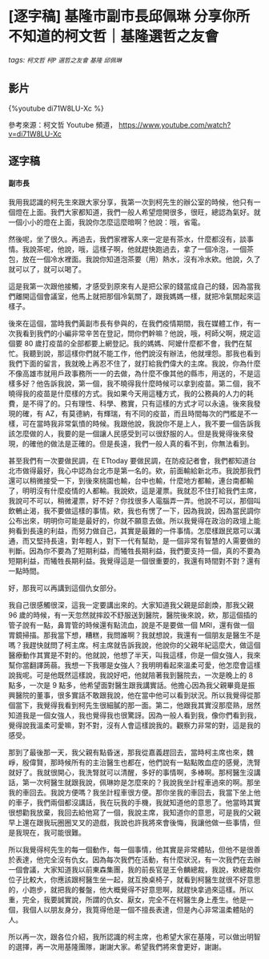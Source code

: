 # [逐字稿] 基隆市副市長邱佩琳 分享你所不知道的柯文哲｜基隆選哲之友會

###### tags: `柯文哲` `柯P` `選哲之友會` `基隆` `邱佩琳`

## 影片

{%youtube di71W8LU-Xc %}

參考來源：柯文哲 Youtube 頻道， https://www.youtube.com/watch?v=di71W8LU-Xc


## 逐字稿

#### 副市長

我用我認識的柯先生來跟大家分享，我第一次到柯先生的辦公室的時候，他只有一個燈在上面。我們大家都知道，我們一般人希望燈開很多，很旺，總認為氣好。就一個小小的燈在上面，我說你怎麼這麼暗啊？他說：哦，省電。

然後呢，坐了很久。再過去，我們家裡客人來一定是有茶水，什麼都沒有，談事情。我說茶呢，他說，哦，這樣子啊，他就趕快跑過去，拿了一個冷泡，一個茶包，放在一個冷水裡面。我說你知道泡茶要（用）熱水，沒有冷水欸。他說，久了就可以了，就可以喝了。

這是我第一次跟他接觸，才感受到原來有人是把公家的錢當成自己的錢，因為當我們離開這個會議室，他馬上就把那個冷氣關了，跟我媽媽一樣，就把冷氣關起來這樣子。

後來在這個，當時我們黃副市長有參與的，在我們疫情期間，我在媒體工作，有一次我看到我們的小編非常辛苦在登記，問你們幹嘛？他說，哦，柯師父啊，規定這個要 80 歲打疫苗的全部都要上網登記。我的媽媽、阿嬤什麼都不會，我們在幫忙。我聽到說，那這樣你們就不能工作，他們說沒有辦法，他就埋怨。那我也看到我們下面的留言，我就晚上再忍不住了，就打給我們偉大的主席。我說，你為什麼不像高雄市就用戶政事務所一一的去做，為什麼不像其他的縣市，用送的，不是這樣多好？他告訴我說，第一個，我不曉得我什麼時候可以拿到疫苗。第二個，我不曉得我的疫苗是什麼樣的方式。我如果今天用這種方式，我的公務員的人力的耗費，是不得了的。只有理性、科學、務實，只有這樣的方式才可以永遠。後來我發現的確，有 AZ，有莫德納，有輝瑞，有不同的疫苗，而且時間每次的門檻是不一樣，可在當時我非常氣憤的時候。我跟他說，我說你不是上人，我不要一個告訴我該怎麼做的人，我要的是一個讓人民感受到可以很舒服的人。但是我覺得後來發現，的確他的做法是正確的。但是長遠，我們一般人真的看不到，你無法看到。

甚至我們有一次要做民調，在 ETtoday 要做民調，在防疫記者會，我們都知道台北市做得最好，我心中認為台北市是第一名的。欸，前面輸給新北市。我說那我們還可以稍微接受一下，到後來桃園也輸，台中也輸，什麼地方都輸，連台南都輸了，明明沒有什麼疫情的人都輸。我說欸，這是灌票。我就忍不住打給我們主席，我說可不可以，稍微灌票，好不好？你找很多人電腦弄一弄。他說不可以，那個叫飲鵪止渴，我不要做這樣的事情。欸，我也有愣了一下，因為我說，因為當民調你公布出來，明明你可能是最好的，你就不願意去做。所以我覺得在政治的政壇上能夠看到長遠的利益，而努力做自己，其實是最難的一件事情。怎麼樣跟民眾可以溝通，而又堅持長遠，對年輕人，對下一代有幫助，是一個非常有智慧的人需要做的判斷。因為你不要為了短期利益，而犧牲長期利益，我們要支持一個，真的不要為短期利益，而犧牲長期利益。我覺得這是一個很重要的，我還有時間對不對？還有一點時間。

好，那我可以再講到這個仇女部分。

我自己很感觸很深，這我一定要講出來的。大家知道我父親是邱創煥，那我父親 96 歲的時候，有一天忽然就摔跤不舒服送到醫院，醫院後來說，欸，那這個插的管子說有一點，鼻胃管的時候還有點流血，說是不是要做一個 MRI，還有做一個胃鏡掃描。那我當下想，糟糕，我問誰啊？我就想說，我還有一個朋友是醫生不是嗎？我趕快就問了柯主席。柯主席就告訴我說，他說你的父親年紀這麼大，做這個醫療動作其實是不對的。他就說，他想了半天，叫我這樣，你是一個女強人，我來幫你當翻譯蒟蒻。我想一下我哪是女強人？我明明看起來溫柔可愛，他怎麼會這樣說我呢。可是他既然這樣說，我說好吧，他就陪著我到醫院去，一次是晚上的 8 點多，一次是 9 點多，他希望面對醫生跟我講實話。他擔心因為我父親畢竟是振興醫院的董事，很多實話不敢跟我說，他在當中他可以看到狀況。所以我覺得從那個當下，我覺得我看到柯先生很細膩的那一面。第二，他跟我其實沒那麼熟，居然知道我是一個女強人，我也覺得我也很驚訝。因為一般人看到我，像你們看到我，覺得說我溫柔可愛嘛，對不對，沒有人會這樣說我的。觀察力非常的對，這是我的感受。

那到了最後那一天，我父親有點昏迷，那我從嘉義趕回去，當時柯主席也來，魏崢，殷偉賢，那時候所有的主治醫生也都在，他們說有一點點敗血症的感覺，洗腎就好了。我就很開心，我洗腎就可以清醒，多好的事情啊，多棒啊。那柯醫生沒講話，第一次柯醫生就跟我說，佩琳妳是怎麼來的？我說我坐計程車過來的啊。那坐我的車回去。我說方便嗎？我坐計程車很方便。那你坐我的車回去，我當下坐上他的車子，我們兩個都沒講話，我在玩我的手機，我就知道他的意思了。他當時其實很想勸我放棄，我回去給他寫了一個，我說主席，我知道你的意思，可是我的父親早上還在跟我玩圈圈叉叉的遊戲，我說也許我將來會後悔，我讓他做一些事情，但是我現在，我可能很難。

所以我覺得柯先生的每一個動作，每一個事情，他其實是非常體貼，但他不是很善於表達，他完全沒有仇女。因為每次我們在活動，有什麼狀況，有一次我們在去辦一個會議，大家知道我以前東森集團，我的前長官是王令麟總裁，我說，欸總裁你位子比較大，你應該跟柯醫生坐一起，就互換桌椅子，就看到柯醫生就很不好意思的，小跑步，就把我的餐盤，他大概覺得不好意思啊，就趕快拿過來這樣。所以重，完全，我要誠實說，所謂的仇女、厭女，完全不在柯醫生身上產生。他是一個，我個人以朋友身分，我筧得他是一個不擅長表達，但是內心非常溫柔體貼的人。

所以再一次，跟各位介紹，我所認識的柯主席，也希望大家在基隆，可以做出明智的選擇，再一次用基隆團隊，謝謝大家。希望我們將來會更好，謝謝。

